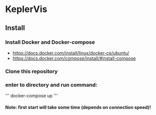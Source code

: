 # KeplerVis

## Install
### Install Docker and Docker-compose
* https://docs.docker.com/install/linux/docker-ce/ubuntu/
* https://docs.docker.com/compose/install/#install-compose

### Clone this repository
### enter to directory and run command:
'''
docker-compose up
'''

#### Note: first start will take some time (depends on connection speed)!